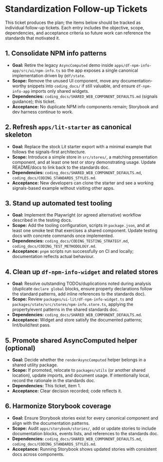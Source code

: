 # Standardization Follow-up Tickets

This ticket produces the plan; the items below should be tracked as individual follow-up tickets. Each entry includes the objective, scope, dependencies, and acceptance criteria so future work can reference the standards that motivated it.

## 1. Consolidate NPM info patterns
- **Goal:** Retire the legacy `AsyncComputed` demo inside `apps/df-npm-info-app/src/ui/npm-info.ts` so the app exposes a single canonical implementation driven by `@df/state`.
- **Scope:** Remove the unused UI component, move any documentation-worthy snippets into `coding_docs/` if still valuable, and ensure `df-npm-info-app` imports only shared widgets.
- **Dependencies:** `coding_docs/SHARED_WEB_COMPONENT_DEFAULTS.md` (signals guidance); this ticket.
- **Acceptance:** No duplicate NPM info components remain; Storybook and dev harness continue to work.

## 2. Refresh `apps/lit-starter` as canonical skeleton
- **Goal:** Replace the stock Lit starter export with a minimal example that follows the signals-first architecture.
- **Scope:** Introduce a simple store in `src/stores/`, a matching presentation component, and at least one test or story demonstrating usage. Update README/docs to link back to the standards doc.
- **Dependencies:** `coding_docs/SHARED_WEB_COMPONENT_DEFAULTS.md`, `coding_docs/CODING_STANDARDS_STYLES.md`.
- **Acceptance:** New developers can clone the starter and see a working signals-based example without visiting other apps.

## 3. Stand up automated test tooling
- **Goal:** Implement the Playwright (or agreed alternative) workflow described in the testing docs.
- **Scope:** Add the tooling configuration, scripts in `package.json`, and at least one smoke test that exercises a shared component. Update testing docs with concrete commands once implemented.
- **Dependencies:** `coding_docs/CODING_TESTING_STRATEGY.md`, `coding_docs/CODING_TEST_METHODOLOGY.md`.
- **Acceptance:** `pnpm` scripts run successfully on CI and locally; documentation reflects actual behaviour.

## 4. Clean up `df-npm-info-widget` and related stores
- **Goal:** Resolve outstanding TODOs/duplications noted during analysis (duplicate `declare global` blocks, ensure property declarations follow the standard patterns, add inline references to the standards doc).
- **Scope:** Review `packages/ui-lit/df-npm-info-widget.ts` and `packages/state/src/stores/npm-info.store.ts`, applying the property/event patterns in the shared standards doc.
- **Dependencies:** `coding_docs/SHARED_WEB_COMPONENT_DEFAULTS.md`.
- **Acceptance:** Widget and store satisfy the documented patterns; lint/build/test pass.

## 5. Promote shared AsyncComputed helper (optional)
- **Goal:** Decide whether the `renderAsyncComputed` helper belongs in a shared utility package.
- **Scope:** If promoted, relocate to `packages/utils` (or another shared location), update imports, and document usage. If intentionally local, record the rationale in the standards doc.
- **Dependencies:** This ticket, item 1.
- **Acceptance:** Clear decision recorded; code reflects it.

## 6. Harmonize Storybook coverage
- **Goal:** Ensure Storybook stories exist for every canonical component and align with the documentation patterns.
- **Scope:** Audit `apps/storybook/stories/`, add or update stories to include documentation blocks, events lists, and references to the standards doc.
- **Dependencies:** `coding_docs/SHARED_WEB_COMPONENT_DEFAULTS.md`, `coding_docs/CODING_STANDARDS_STYLES.md`.
- **Acceptance:** Running Storybook shows updated stories with consistent docs across components.
